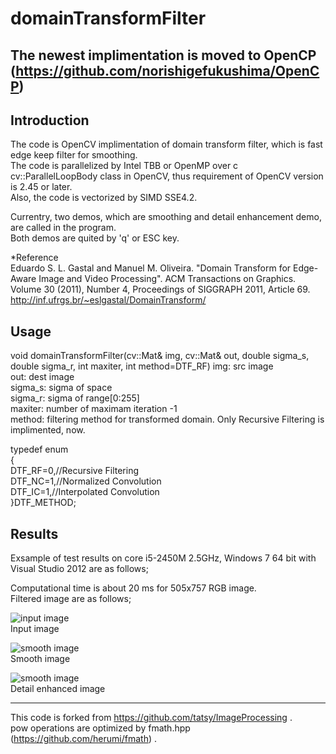 domainTransformFilter
=====================
The newest implimentation is moved to OpenCP (https://github.com/norishigefukushima/OpenCP)
-------------------------------------------------------------------------------------------

Introduction
------------

The code is OpenCV implimentation of domain transform filter, which is fast edge keep filter for smoothing.  
The code is parallelized by Intel TBB or OpenMP over c cv::ParallelLoopBody class in OpenCV, thus requirement of OpenCV version is 2.45 or later.  
Also, the code is vectorized by SIMD SSE4.2.   

Currentry, two demos, which are smoothing and detail enhancement demo, are called in the program.  
Both demos are quited by 'q' or ESC key.   
 


*Reference  
Eduardo S. L. Gastal and Manuel M. Oliveira. "Domain Transform for Edge-Aware Image and Video Processing". ACM Transactions on Graphics. Volume 30 (2011), Number 4, Proceedings of SIGGRAPH 2011, Article 69.
http://inf.ufrgs.br/~eslgastal/DomainTransform/


Usage
-----

void domainTransformFilter(cv::Mat& img, cv::Mat& out, double sigma_s, double sigma_r, int maxiter, int method=DTF_RF)
 img: src image  
 out: dest image  
 sigma_s: sigma of space  
 sigma_r: sigma of range[0:255]  
 maxiter: number of maximam iteration -1  
 method: filtering method for transformed domain. Only Recursive Filtering is implimented, now.  

typedef enum  
{  
	DTF_RF=0,//Recursive Filtering  
	DTF_NC=1,//Normalized Convolution  
	DTF_IC=1,//Interpolated Convolution  
}DTF_METHOD;  


Results
------

Exsample of test results on core i5-2450M 2.5GHz, Windows 7 64 bit with Visual Studio 2012 are as follows;  

Computational time is about 20 ms for 505x757 RGB image.  
Filtered image are as follows;  

![input image](domainTransformFilter/statue.png "Input image")  
Input image  

![smooth image](domainTransformFilter/smooth.png "Smooth image")  
Smooth image  

![smooth image](domainTransformFilter/detail.png "Detail enhanced image")  
Detail enhanced image  

-------------------------------------------------------------------------------------
This code is forked from https://github.com/tatsy/ImageProcessing .  
pow operations are optimized by fmath.hpp (https://github.com/herumi/fmath) .  


